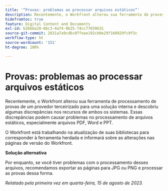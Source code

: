 ```yaml
---
title: '“Provas: problemas ao processar arquivos estáticos”'
description: Recentemente, o Workfront alterou sua ferramenta de processamento de provas de um provedor terceirizado para uma solução interna e descobriu algumas discrepâncias nos recursos de ambos os sistemas. Essas discrepâncias podem causar problemas no processamento de arquivos estáticos, especialmente arquivos PDF, Word e PPT. Uma solução alternativa está disponível.
hidefromtoc: true
feature: Digital Content and Documents
exl-id: b2b6ba28-6bc3-4a74-9b25-74cc77659631
source-git-commit: 2631a7a9cd6c07feae192cb0e29f168929fc9f3c
workflow-type: ht
source-wordcount: '151'
ht-degree: 100%

---
```


# Provas: problemas ao processar arquivos estáticos

<!--WF and WFP TOCs-->

Recentemente, o Workfront alterou sua ferramenta de processamento de provas de um provedor terceirizado para uma solução interna e descobriu algumas discrepâncias nos recursos de ambos os sistemas. Essas discrepâncias podem causar problemas no processamento de arquivos estáticos, especialmente arquivos PDF, Word e PPT.

O Workfront está trabalhando na atualização de suas bibliotecas para corresponder à ferramenta herdada e informará sobre as alterações nas páginas de versão do Workfront.

**Solução alternativa**

Por enquanto, se você tiver problemas com o processamento desses arquivos, recomendamos exportar as páginas para JPG ou PNG e processar as provas dessa forma.

_Relatado pela primeira vez em quarta-feira, 15 de agosto de 2023._
